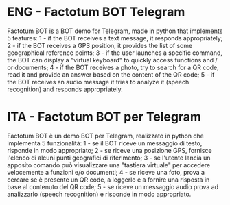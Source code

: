 # ENG - Factotum BOT Telegram
Factotum BOT is a BOT demo for Telegram, made in python that implements 5 features:
1 - if the BOT receives a text message, it responds appropriately;
2 - if the BOT receives a GPS position, it provides the list of some geographical reference points;
3 - if the user launches a specific command, the BOT can display a "virtual keyboard" to quickly access functions and / or documents;
4 - if the BOT receives a photo, try to search for a QR code, read it and provide an answer based on the content of the QR code;
5 - if the BOT receives an audio message it tries to analyze it (speech recognition) and responds appropriately.

# ITA - Factotum BOT per Telegram
Factotum BOT è un demo BOT per Telegram, realizzato in python che implementa 5 funzionalità:
1 - se il BOT riceve un messaggio di testo, risponde in modo appropriato;
2 - se riceve una posizione GPS, fornisce l'elenco di alcuni punti geografici di riferimento;
3 - se l'utente lancia un apposito comando può visualizzare una "tastiera virtuale" per accedere velocemente a funzioni e/o documenti;
4 - se riceve una foto, prova a cercare se è presente un QR code, a leggerlo e a fornire una risposta in base al contenuto del QR code;
5 - se riceve un messaggio audio prova ad analizzarlo (speech recognition) e risponde in modo appropriato.
